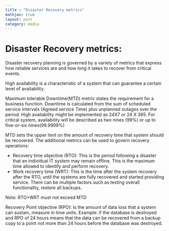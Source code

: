 ```yaml
---
title : "Disaster Recovery metrics"
mathjax: true
layout: post
category: media
---
```


<h1>Disaster Recovery metrics:</h1>

Disaster recovery planning is governed by a variety of metrics that express how reliable services are and how long it takes to recover from critical events.

High availability is a characteristic of a system that can guarantee a certain level of availability.

Maximum tolerable Downtime(MTD) metric states the requirement for a business function. Downtime is calculated from the sum of scheduled service intervals (Agreed service Time) plus unplanned outages over the period. High availability might be implemented as 24X7 or 24 X 365. For critical system, availability will be described as two nines (99%) or up to five-or-six nines(99.9999%)

MTD sets the upper limit on the amount of recovery time that system should be recovered. The additional metrics can be used to govern recovery operations:

- Recovery time objective (RTO): This is the period following a disaster that an individual IT system may remain offline. This is the maximum time allowed to identify and perform recovery.
- Work recovery time (WRT): This is the time after the system recovery after the RTO, until the systems are fully recovered and started providing service. There can be multiple factors such as testing overall functionality, restore all backups.


Note: RTO+WRT must not exceed MTD

Recovery Point objective (RPO): Is the amount of data loss that a system can sustain, measure in time units. Example: if the database is destroyed and RPO of 24 hours means that the data can be recovered from a backup copy to a point not more than 24 hours before the database was destroyed.


